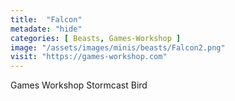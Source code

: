 ```yaml
---
title:  "Falcon"
metadate: "hide"
categories: [ Beasts, Games-Workshop ]
image: "/assets/images/minis/beasts/Falcon2.png"
visit: "https://games-workshop.com"
---
```

Games Workshop Stormcast Bird